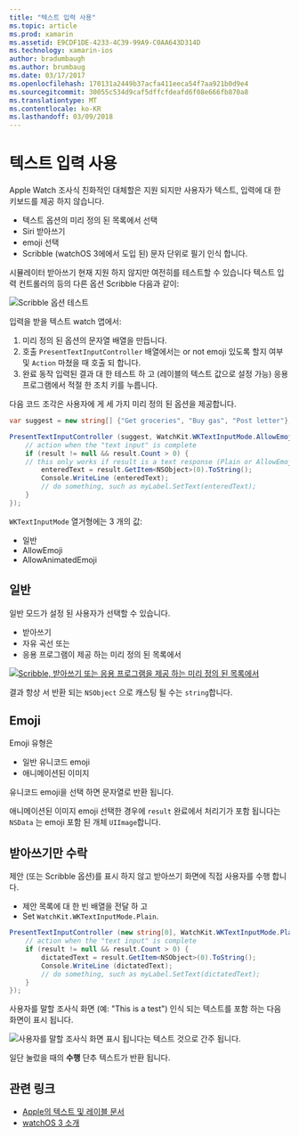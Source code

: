 ```yaml
---
title: "텍스트 입력 사용"
ms.topic: article
ms.prod: xamarin
ms.assetid: E9CDF1DE-4233-4C39-99A9-C0AA643D314D
ms.technology: xamarin-ios
author: bradumbaugh
ms.author: brumbaug
ms.date: 03/17/2017
ms.openlocfilehash: 170131a2449b37acfa411eeca54f7aa921b0d9e4
ms.sourcegitcommit: 30055c534d9caf5dffcfdeafd6f08e666fb870a8
ms.translationtype: MT
ms.contentlocale: ko-KR
ms.lasthandoff: 03/09/2018
---
```

# <a name="working-with-text-input"></a>텍스트 입력 사용

Apple Watch 조사식 친화적인 대체할은 지원 되지만 사용자가 텍스트, 입력에 대 한 키보드를 제공 하지 않습니다.

- 텍스트 옵션의 미리 정의 된 목록에서 선택
- Siri 받아쓰기
- emoji 선택
- Scribble (watchOS 3에에서 도입 된) 문자 단위로 필기 인식 합니다.

시뮬레이터 받아쓰기 현재 지원 하지 않지만 여전히를 테스트할 수 있습니다 텍스트 입력 컨트롤러의 등의 다른 옵션 Scribble 다음과 같이:

![](text-input-images/textinput-sml.png "Scribble 옵션 테스트")

입력을 받을 텍스트 watch 앱에서:

1. 미리 정의 된 옵션의 문자열 배열을 만듭니다.
2. 호출 `PresentTextInputController` 배열에서는 or not emoji 있도록 할지 여부 및 `Action` 마쳤을 때 호출 되 합니다.
3. 완료 동작 입력된 결과 대 한 테스트 하 고 (레이블의 텍스트 값으로 설정 가능) 응용 프로그램에서 적절 한 조치 키를 누릅니다.

다음 코드 조각은 사용자에 게 세 가지 미리 정의 된 옵션을 제공합니다.

```csharp
var suggest = new string[] {"Get groceries", "Buy gas", "Post letter"};

PresentTextInputController (suggest, WatchKit.WKTextInputMode.AllowEmoji, (result) => {
    // action when the "text input" is complete
    if (result != null && result.Count > 0) {
    // this only works if result is a text response (Plain or AllowEmoji)
        enteredText = result.GetItem<NSObject>(0).ToString();
        Console.WriteLine (enteredText);
        // do something, such as myLabel.SetText(enteredText);
    }
});
```

`WKTextInputMode` 열거형에는 3 개의 값:

- 일반
- AllowEmoji
- AllowAnimatedEmoji

## <a name="plain"></a>일반

일반 모드가 설정 된 사용자가 선택할 수 있습니다.

- 받아쓰기
- 자유 곡선 또는
- 응용 프로그램이 제공 하는 미리 정의 된 목록에서

[![](text-input-images/plain-scribble-sml.png "Scribble, 받아쓰기 또는 응용 프로그램을 제공 하는 미리 정의 된 목록에서")](text-input-images/plain-scribble.png#lightbox)

결과 항상 서 반환 되는 `NSObject` 으로 캐스팅 될 수는 `string`합니다.

## <a name="emoji"></a>Emoji

Emoji 유형은

- 일반 유니코드 emoji
- 애니메이션된 이미지

유니코드 emoji을 선택 하면 문자열로 반환 됩니다.

애니메이션된 이미지 emoji 선택한 경우에 `result` 완료에서 처리기가 포함 됩니다는 `NSData` 는 emoji 포함 된 개체 `UIImage`합니다.

## <a name="accepting-dictation-only"></a>받아쓰기만 수락

제안 (또는 Scribble 옵션)를 표시 하지 않고 받아쓰기 화면에 직접 사용자를 수행 합니다.

- 제안 목록에 대 한 빈 배열을 전달 하 고
- Set `WatchKit.WKTextInputMode.Plain`.

```csharp
PresentTextInputController (new string[0], WatchKit.WKTextInputMode.Plain, (result) => {
    // action when the "text input" is complete
    if (result != null && result.Count > 0) {
        dictatedText = result.GetItem<NSObject>(0).ToString();
        Console.WriteLine (dictatedText);
        // do something, such as myLabel.SetText(dictatedText);
    }
});
```

사용자를 말할 조사식 화면 (예: "This is a test") 인식 되는 텍스트를 포함 하는 다음 화면이 표시 됩니다.

![](text-input-images/dictation.png "사용자를 말할 조사식 화면 표시 됩니다는 텍스트 것으로 간주 됩니다.")

일단 눌렀을 때의 **수행** 단추 텍스트가 반환 됩니다.



## <a name="related-links"></a>관련 링크

- [Apple의 텍스트 및 레이블 문서](https://developer.apple.com/library/ios/documentation/General/Conceptual/WatchKitProgrammingGuide/TextandLabels.html)
- [watchOS 3 소개](~/ios/watchos/platform/introduction-to-watchos3/index.md)
